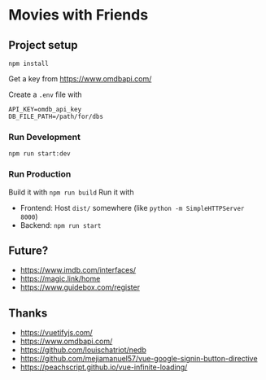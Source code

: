 # Movies with Friends

## Project setup
```
npm install
```

Get a key from https://www.omdbapi.com/

Create a `.env` file with
```
API_KEY=omdb_api_key
DB_FILE_PATH=/path/for/dbs
```

### Run Development 
```
npm run start:dev
```

### Run Production
Build it with `npm run build`
Run it with
* Frontend: Host `dist/` somewhere (like `python -m SimpleHTTPServer 8000`)
* Backend: `npm run start`

## Future?
* https://www.imdb.com/interfaces/
* https://magic.link/home
* https://www.guidebox.com/register

## Thanks
* https://vuetifyjs.com/
* https://www.omdbapi.com/
* https://github.com/louischatriot/nedb
* https://github.com/mejiamanuel57/vue-google-signin-button-directive
* https://peachscript.github.io/vue-infinite-loading/